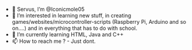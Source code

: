 - 👋 Servus, I’m @Iconicmole05
- 👀 I’m interested in learning new stuff, in creating games/websites/microcontroller-scripts (Raspberry Pi, Arduino and so on....)  and in everything that has to do with school.
- 🌱 I’m currently learning HTML, Java and C++
- 📫 How to reach me ? - Just dont.

<!---
Iconicmole05/Iconicmole05 is a ✨ special ✨ repository because its `README.md` (this file) appears on your GitHub profile.
You can click the Preview link to take a look at your changes.
--->
